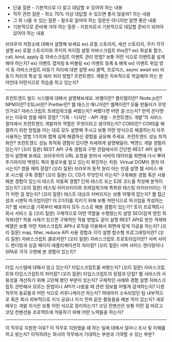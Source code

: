 - 단골 질문 - 기본적으로 다 알고 대답할 수 있어야 하는 내용
- 직무 관련 질문 - 최소 70% 이상 대답할 수 있으면 좋지 않을까? 하는 내용
- 그 외 나올 수 있는 질문 - 필수로 알아야 하는 질문은 아니지만 알면 좋은 내용
- 기본적으로 준비해 가야 하는 질문 - 지원자로서 기본적으로 대답할 준비가 되어야 있어야 하는 내용

브라우저 저장소에 대해서 설명해 보세요
ex) 로컬 스토리지, 세션 스토리지, 쿠키 각각 설명
ex) 로컬 스토리지와 쿠키의 차이점 설명
자바스크립트 this란?
ex) 화살표 함수, call, bind, apply 등
자바스크립트 이벤트 관리 방법? 보통 어떤 식으로 이벤트를 설계해야 하는지?
ex) 이벤트 캡처링 & 버블링
ex) 이벤트 등록 & 해제
ex) 이벤트 위임 방식 등
자바스크립트 비동기 처리에 대한 설명
ex) 콜백, 프로미스, async await
ex) 비동기 처리의 특성 및 에러 처리 방법?
프런트엔드 개발은 지속적으로 학습해야 하는 분야인데 어떤식으로 학습을 하고 있는지?

<hr>

프런트엔드 빌드 시스템에 대해서 설명해보세요.
바벨이란?
폴리필이란?
Node.js란?
NPM이란?
ESLint란?
Prettier란?
웹 태스크 매니저란?
웹팩이란? 모듈 번들러가 무엇인가요?
자바스크립트 프레임워크를 써봤는지? 써봤다면 어떤 걸 쓰는지? 만약 쓴다면 쓰는 이유와 썼을 때의 장점?
“기획 - 디자인 - API 개발 - 프런트엔드 개발”의 서비스 절차에서 프런트엔드 개발자의 역할은 무엇이라고 생각하는지?
CORS란? CORS를 해결하기 위한 방법을 아는 대로 모두 설명해 주시고 보통 어떤 방식으로 해결하는지 자주 사용하는 방법 1가지와 함께 실제 해결하신 경험을 공유해 주세요.
프런트엔드 성능 최적화란? 프런트엔드 성능 최적화 경험이 있다면 자세하게 설명해달라.
백엔드 개발 경험이 있는가?
(꼬리 질문) REST API 구축 경험과 구현 관점에서의 간단한 REST API 설계 방식 설명해 보세요. 브라우저의 URL 요청을 받아서 서버의 데이터를 화면에 다시 뿌려주기까지의 백엔드 쪽의 플로우를 알고 있는지 확인하는 차원.
Virtual DOM이 뭔지 아시는지? 썼을 때의 장점?
(꼬리 질문) 브라우저 동작 원리 아는 만큼 설명
웹 서비스 배포 시스템 구축 경험?
(꼬리 질문) CI, CD가 무엇인지 아는지? 구축해본 경험 혹은 사용해본 경험이 있는지
테스트 자동화 경험? 단위 테스트 또는 E2E 코드를 작성해 본적이 있는지?
(꼬리 질문) 테스팅 라이브러리와 프레임워크에 특화된 테스팅 라이브러리는 각각 어떤 걸 썼는지?
(꼬리 질문) 테스트 대상과 커버리지는 보통 어떻게 잡는지?
웹 접근성과 시맨틱 마크업이란? 이 2가지를 지키기 위해 보통 어떤식으로 마크업을 작성하는지?
웹 서비스를 기획부터 배포까지 모두 스스로 해본 경험이 있는가? 토이 프로젝트나 회사 서비스 등
(꼬리 질문) 구체적으로 어떤 역할을 수행했는지 설명
SEO(검색 엔진 최적화)란? 적용 사례가 있으면 구체적인 적용 방법도 같이 설명
REST API로 받은 객체와 배열은 보통 어떤 자바스크립트 API나 로직을 이용해서 화면에 맞게 가공을 하는지?
(꼬리 질문) map, filter, reduce API 사용 경험과 각각 설명
함수형 프로그래밍이란?
(꼬리 질문) 자바스크립트 클로저란?
(꼬리 질문) 자바스크립트 프로토타입이란?
서버 사이드 렌더링과 싱글 페이지 애플리케이션의 차이점?
(꼬리 질문) 서버 사이드 렌더링이나 SPA로 각각 구현해 본 경험이 있는지?

<hr>

타입 시스템에 대해서 알고 있는지? 타입스크립트를 써봤는지?
(꼬리 질문) 자바스크립트와 타입스크립트의 차이점?
(꼬리 질문) 타입스크립트의 장점과 단점?
웹 서비스의 사용성을 개선하기 위해 고민해 봤던 부분이 있는지? 구체적인 사례와 경험 설명
자바스크립트 관련해서 모르는 문법이나 API가 나왔을 때 관련 정보를 어떻게 검색하는지?
다른 직무의 동료들과 어떤 식으로 커뮤니케이션 하는지?
여태까지 소속되었던 팀 내부적으로 혹은 회사 외부적으로 지식 공유나 지식 전파 같은 활동들을 해본 적이 있는지?
새로 배우는 개발 지식은 보통 어떤 식으로 정리하는가?
코딩 컨벤션은 보통 어떤 걸 따르고 코딩 컨벤션을 프로젝트에 적용하기 위해 어떤 노력들을 하는지?

<hr>

이 직무로 지원한 이유?
이 직무로 지원했을 때 하는 일에 대해서 얼마나 조사 및 이해를 하고 왔는지?
이직하려는 회사의 직무에서 기대하는 부분과 기여할 수 있는 부분?